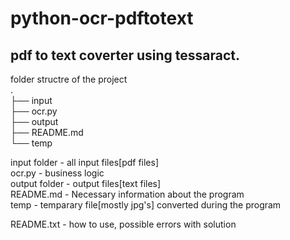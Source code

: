 # python-ocr-pdftotext
## pdf to text coverter using tessaract.

folder structre of the project  
.  
├── input  
├── ocr.py  
├── output  
├── README.md  
└── temp  

input folder    - all input files[pdf files]  
ocr.py          - business logic  
output folder   - output files[text files]  
README.md       - Necessary information about the program  
temp            - temparary file[mostly jpg's] converted during the program  

README.txt      - how to use, possible errors with solution